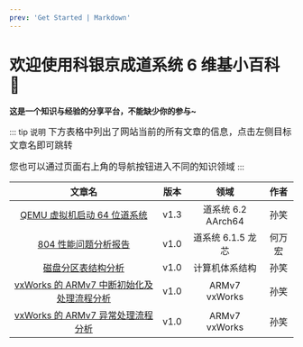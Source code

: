 ```yaml
---
prev: 'Get Started | Markdown'
---
```


# 欢迎使用科银京成道系统 6 维基小百科 💙

**这是一个知识与经验的分享平台，不能缺少你的参与~**

::: tip 说明
<font size=3>
下方表格中列出了网站当前的所有文章的信息，点击左侧目标文章名即可跳转

您也可以通过页面右上角的导航按钮进入不同的知识领域
</font>
:::

|                                                  文章名                                                  | 版本 |        领域        |  作者  |
| :------------------------------------------------------------------------------------------------------: | :--: | :----------------: | :----: |
|                   [QEMU 虚拟机启动 64 位道系统](/飞腾平台/QEMU虚拟机启动64位道系统.md)                   | v1.3 | 道系统 6.2 AArch64 |  孙笑  |
|               [804 性能问题分析报告](/龙芯平台/804性能问题分析报告/804性能问题分析报告.md)               | v1.0 | 道系统 6.1.5 龙芯  | 何万宏 |
|         [磁盘分区表结构分析](/公共知识/计算机体系结构/磁盘分区表结构分析/磁盘分区表结构分析.md)          | v1.0 |   计算机体系结构   |  孙笑  |
| [vxWorks 的 ARMv7 中断初始化及处理流程分析](/公共知识/vxWorks/vxWorks的ARMv7中断初始化及处理流程分析.md) | v1.0 |   ARMv7 vxWorks    |  孙笑  |
|         [vxWorks 的 ARMv7 异常处理流程分析](/公共知识/vxWorks/vxWorks的ARMv7异常处理流程分析.md)         | v1.0 |   ARMv7 vxWorks    |  孙笑  |
